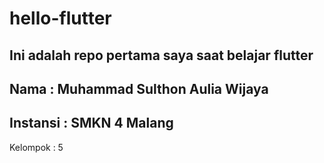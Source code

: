 # hello-flutter
Ini adalah repo pertama saya saat belajar flutter
------
Nama      : Muhammad Sulthon Aulia Wijaya
-
Instansi  : SMKN 4 Malang
-
Kelompok  : 5
